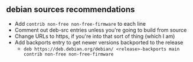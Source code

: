 ## debian sources recommendations

- Add `contrib non-free non-free-firmware` to each line
- Comment out deb-src entries unless you're going to build from source
- Change URLs to https, if you're into that sort of thing (which I am)
- Add backports entry to get newer versions backported to the release
  - `deb https://deb.debian.org/debian/ <release>-backports main contrib non-free non-free-firmware`
